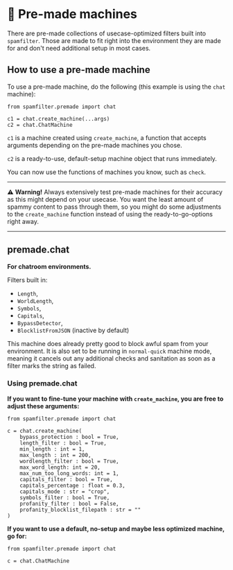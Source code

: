 # 🍰 Pre-made machines

There are pre-made collections of usecase-optimized filters built into `spamfilter`. Those are made to fit right into the environment they are made for and don't need additional setup in most cases.

## How to use a pre-made machine

To use a pre-made machine, do the following (this example is using the `chat` machine):

```
from spamfilter.premade import chat

c1 = chat.create_machine(...args)
c2 = chat.ChatMachine
```

`c1` is a machine created using `create_machine`, a function that accepts arguments depending on the pre-made machines you chose.

`c2` is a ready-to-use, default-setup machine object that runs immediately.

You can now use the functions of machines you know, such as `check`.

---

⚠ **Warning!** Always extensively test pre-made machines for their accuracy as this might depend on your usecase. You want the least amount of spammy content to pass through them, so you might do some adjustments to the `create_machine` function instead of using the ready-to-go-options right away.

---
## premade.chat
**For chatroom environments.**

Filters built in:
 - `Length`,
 - `WorldLength`,
 - `Symbols`,
 - `Capitals`,
 - `BypassDetector`,
 - `BlocklistFromJSON` (inactive by default)

This machine does already pretty good to block awful spam from your environment. It is also set to be running in `normal-quick` machine mode, meaning it cancels out any additional checks and sanitation as soon as a filter marks the string as failed.

### Using premade.chat

**If you want to fine-tune your machine with `create_machine`, you are free to adjust these arguments:**

```
from spamfilter.premade import chat

c = chat.create_machine(
    bypass_protection : bool = True,
    length_filter : bool = True,
    min_length : int = 1,
    max_length : int = 200,
    wordlength_filter : bool = True,
    max_word_length: int = 20,
    max_num_too_long_words: int = 1,
    capitals_filter : bool = True,
    capitals_percentage : float = 0.3,
    capitals_mode : str = "crop",
    symbols_filter : bool = True,
    profanity_filter : bool = False,
    profanity_blocklist_filepath : str = ""
)
```

**If you want to use a default, no-setup and maybe less optimized machine, go for:**

```
from spamfilter.premade import chat

c = chat.ChatMachine
```